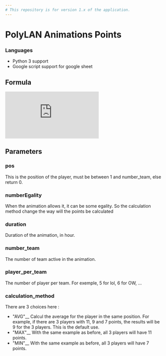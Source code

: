 ```yaml
---
# This repository is for version 1.x of the application.
---
```


# PolyLAN Animations Points

### Languages
 - Python 3 support
 - Google script support for google sheet

## Formula
![](http://latex.codecogs.com/gif.latex?%5Clog%5F%7B25%7D%5Cbig%28number%5F%7Bteam%7D%5Ccdot%5Cfrac%7Bplayer%5F%7Bperteam%7D%7D%7B2%7D+15+player%5F%7Bperteam%7D%5Cbig%29%5Ccdot%5Clog%5F%7B1.05%7D%5Cbig%281+duration%5E2%5Cbig%29%5Ccdot%5Cfrac%7B100%7D%7B90+10%5Ccdot%A0player%5F%7Bperteam%7D%7D%5Ccdot%5Cexp%5Cbig%5B%5Cfrac%7B%2D1%7D%7B4%7D%5Ccdot%5Cbig%28%28pos%2D1%29%5Ccdot%5Csqrt%7B%5Cfrac%7B16%7D%7Bnumber%5F%7Bteam%7D%7D%7D+5%5Cbig%29%5Cbig%5D)

## Parameters
### pos
This is the position of the player, must be between 1 and number_team, else return 0.
### numberEgality
When the animation allows it, it can be some egality. So the calculation method change the way will the points be calculated
### duration
Duration of the animation, in hour.
### number_team
The number of team active in the animation.
### player_per_team
The number of player per team. For exemple, 5 for lol, 6 for OW, ...
### calculation_method
There are 3 choices here :
 - "AVG"__
Calcul the average for the player in the same position. For example, if there are 3 players with 11, 9 and 7 points, the results will be 9 for the 3 players. This is the default use.
 - "MAX"__
With the same example as before, all 3 players will have 11 points.
 - "MIN"__
With the same example as before, all 3 players will have 7 points.